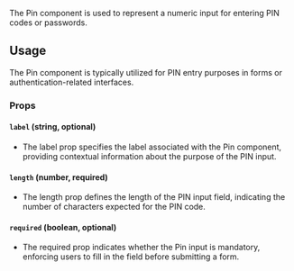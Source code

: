 The Pin component is used to represent a numeric input for entering PIN codes or passwords.

## Usage

The Pin component is typically utilized for PIN entry purposes in forms or authentication-related interfaces.

### Props

#### `label` (string, optional)

* The label prop specifies the label associated with the Pin component, providing contextual information about the purpose of the PIN input.

#### `length` (number, required)

* The length prop defines the length of the PIN input field, indicating the number of characters expected for the PIN code.

#### `required` (boolean, optional)

* The required prop indicates whether the Pin input is mandatory, enforcing users to fill in the field before submitting a form.